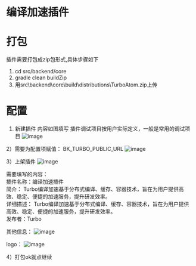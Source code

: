 # 编译加速插件

# 打包

插件需要打包成zip包形式,具体步骤如下


1. cd src/backend/core
2. gradle clean buildZip
3. 用src\backend\core\build\distributions\TurboAtom.zip上传

# 配置

1) 新建插件
   内容如图填写
   插件调试项目按用户实际定义，一般是常用的调试项目
![image](https://user-images.githubusercontent.com/21979373/130023736-d6d1aa39-e82b-42b5-b819-161815dcc182.png)



2）需要为配置项赋值：
BK_TURBO_PUBLIC_URL
![image](https://user-images.githubusercontent.com/21979373/130024293-0b9228f3-8210-44f0-b58d-180f9afe6fd4.png)


3）上架插件
![image](https://user-images.githubusercontent.com/21979373/130024593-8ac2ceb2-fffc-4ebf-9d2f-35dbe385486d.png)


需要填写的内容：  
插件名称：编译加速插件  
简介：  Turbo编译加速基于分布式编译、缓存、容器技术，旨在为用户提供高效、稳定、便捷的加速服务，提升研发效率。  
详细描述：  Turbo编译加速基于分布式编译、缓存、容器技术，旨在为用户提供高效、稳定、便捷的加速服务，提升研发效率。  
发布者：Turbo  

其他信息：
![image](https://user-images.githubusercontent.com/21979373/130024909-0f4c4e3e-1be7-4651-aef3-f768582c635b.png)

logo：
![image](https://user-images.githubusercontent.com/21979373/130024979-0ca60cc1-dfac-4098-8bde-3e0b97d07b12.png)



4）打包ok就点继续



